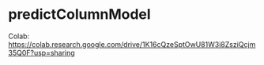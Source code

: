 # predictColumnModel
Colab: https://colab.research.google.com/drive/1K16cQzeSptOwU81W3i8ZsziQcjm35Q0F?usp=sharing
